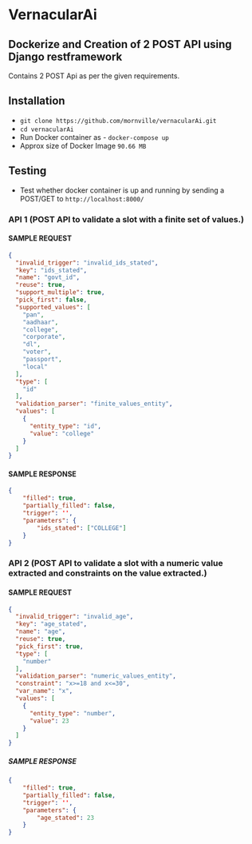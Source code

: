 # VernacularAi
## Dockerize and Creation of 2 POST API using Django restframework
Contains 2 POST Api as per the given requirements.

## Installation
- `git clone https://github.com/mornville/vernacularAi.git`
- `cd vernacularAi`
- Run Docker container as - `docker-compose up`
- Approx size of Docker Image `90.66 MB`

## Testing
- Test whether docker container is up and running by sending a POST/GET to `http://localhost:8000/`

### API 1 (POST API to validate a slot with a finite set of values.)
#### SAMPLE REQUEST
```json
{
  "invalid_trigger": "invalid_ids_stated",
  "key": "ids_stated",
  "name": "govt_id",
  "reuse": true,
  "support_multiple": true,
  "pick_first": false,
  "supported_values": [
    "pan",
    "aadhaar",
    "college",
    "corporate",
    "dl",
    "voter",
    "passport",
    "local"
  ],
  "type": [
    "id"
  ],
  "validation_parser": "finite_values_entity",
  "values": [
    {
      "entity_type": "id",
      "value": "college"
    }
  ]
}
```

#### SAMPLE RESPONSE
```json
{
    "filled": true,
    "partially_filled": false,
    "trigger": '',
    "parameters": {
        "ids_stated": ["COLLEGE"]
    }
}
```

### API 2 (POST API to validate a slot with a numeric value extracted and constraints on the value extracted.)
#### SAMPLE REQUEST
```json
{
  "invalid_trigger": "invalid_age",
  "key": "age_stated",
  "name": "age",
  "reuse": true,
  "pick_first": true,
  "type": [
    "number"
  ],
  "validation_parser": "numeric_values_entity",
  "constraint": "x>=18 and x<=30",
  "var_name": "x",
  "values": [
    {
      "entity_type": "number",
      "value": 23
    }
  ]
}
```

##### SAMPLE RESPONSE
```json
{
    "filled": true,
    "partially_filled": false,
    "trigger": '',
    "parameters": {
        "age_stated": 23
    }
}
```
